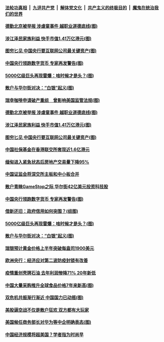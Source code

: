 ####  [法轮功真相](../../../../basic/blob/master/README.md?t=02061631) &nbsp;|&nbsp; [九评共产党](../../../../9ping.md/blob/master/README.md?t=02061631) &nbsp;|&nbsp; [解体党文化](../../../../jtdwh.md/blob/master/README.md?t=02061631)  &nbsp;|&nbsp; [共产主义的终极目的](../../../../gczydzjmd.md/blob/master/README.md?t=02061631) &nbsp;|&nbsp; [魔鬼在统治我们的世界](../../../../mgztzwmdsj.md/blob/master/README.md?t=02061631) 

#### [德勤北京被举报 涉虐童事件 越职业道德底线(图)](../pages/p5/961630.md?t=02061631) 

#### [涉江泽民家族利益 快手市值1.41万亿港元(图)](../pages/p5/961620.md?t=02061631) 

#### [图穷匕见 中国央行要互联网公司最关键资产(图)](../pages/p5/961590.md?t=02061631) 

#### [中国央行领跑数字货币 专家再发警告(图)](../pages/p5/961557.md?t=02061631) 

#### [5000亿级巨头再现雷爆：啥时候才是头？(图)](../pages/p5/961507.md?t=02061631) 

#### [散户与华尔街对决：“白银”起义(图)](../pages/p5/961498.md?t=02061631) 

#### [瑞幸咖啡申请破产重组　曾影响美国监管法规(图)](../pages/p5/961596.md?t=02061631) 

#### [德勤北京被举报 涉虐童事件 越职业道德底线(图)](../pages/p5/961630.md?t=02061631) 

#### [涉江泽民家族利益 快手市值1.41万亿港元(图)](../pages/p5/961620.md?t=02061631) 

#### [图穷匕见 中国央行要互联网公司最关键资产(图)](../pages/p5/961590.md?t=02061631) 

#### [中国社保基金在香港联交所套现近1.6亿港元](../pages/p5/961591.md?t=02061631) 

#### [缅甸进入紧急状态后房地产交易量下降95%](../pages/p5/961567.md?t=02061631) 

#### [中国证监会将深交所主板和中小板合并](../pages/p5/961566.md?t=02061631) 

#### [散户青睐GameStop之际 华尔街42亿美元投资科技股](../pages/p5/961563.md?t=02061631) 

#### [中国央行领跑数字货币 专家再发警告(图)](../pages/p5/961557.md?t=02061631) 

#### [借新还旧：政府信用如何突围？(组图)](../pages/p5/961501.md?t=02061631) 

#### [5000亿级巨头再现雷爆：啥时候才是头？(图)](../pages/p5/961507.md?t=02061631) 

#### [散户与华尔街对决：“白银”起义(图)](../pages/p5/961498.md?t=02061631) 

#### [瑞银预计黄金价格上半年突破每盎司1900美元](../pages/p5/961483.md?t=02061631) 

#### [欧洲央行：经济应对第二波防疫封锁有改善](../pages/p5/961482.md?t=02061631) 

#### [疫情重创壳牌石油 去年利润惨降71% 20年新低](../pages/p5/961480.md?t=02061631) 

#### [中国大量采购推升全球食品价格7年来新高(图)](../pages/p5/961474.md?t=02061631) 

#### [双危机共振渐行渐近 中国国力已动摇(图)](../pages/p5/961455.md?t=02061631) 

#### [美股逼空战不仅是散户狂欢 双方都有大玩家](../pages/p5/961448.md?t=02061631) 

#### [美国候任商务部长对华为等中企明确表态(图)](../pages/p5/961443.md?t=02061631) 

#### [中国经济规模将超美国？学者指为时尚早](../pages/p5/961442.md?t=02061631) 


